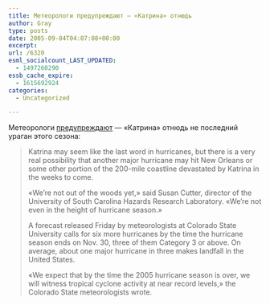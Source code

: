 ```yaml
---
title: Метеорологи предупреждают — «Катрина» отнюдь
author: Gray
type: posts
date: 2005-09-04T04:07:08+00:00
excerpt:
url: /6320
esml_socialcount_LAST_UPDATED:
  - 1497260290
essb_cache_expire:
  - 1615692924
categories:
  - Uncategorized

---
```








Метеорологи <a href="http://www.breitbart.com/news/2005/09/04/D8CD7N400.html" target="_blank">предупреждают</a> &#8212; &#171;Катрина&#187; отнюдь не последний ураган этого сезона:

> Katrina may seem like the last word in hurricanes, but there is a very real possibility that another major hurricane may hit New Orleans or some other portion of the 200-mile coastline devastated by Katrina in the weeks to come.
> 
> &#171;We&#8217;re not out of the woods yet,&#187; said Susan Cutter, director of the University of South Carolina Hazards Research Laboratory. &#171;We&#8217;re not even in the height of hurricane season.&#187;
> 
> A forecast released Friday by meteorologists at Colorado State University calls for six more hurricanes by the time the hurricane season ends on Nov. 30, three of them Category 3 or above. On average, about one major hurricane in three makes landfall in the United States.
> 
> &#171;We expect that by the time the 2005 hurricane season is over, we will witness tropical cyclone activity at near record levels,&#187; the Colorado State meteorologists wrote.